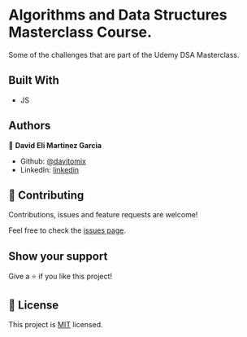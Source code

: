 # Algorithms and Data Structures Masterclass Course.

Some of the challenges that are part of the  Udemy DSA Masterclass.

## Built With

- JS

## Authors

👤 **David Eli Martinez Garcia**

- Github: [@davitomix](https://github.com/davitomix)
- LinkedIn: [linkedin](https://linkedin.com/linkedinhandle)

## 🤝 Contributing

Contributions, issues and feature requests are welcome!

Feel free to check the [issues page](issues/).

## Show your support

Give a ⭐️ if you like this project!

## 📝 License

This project is [MIT](https://opensource.org/licenses/MIT) licensed.

